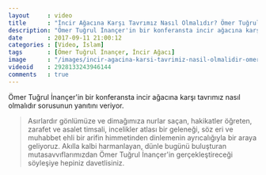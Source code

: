 ```yaml
---
layout     : video
title      : "İncir Ağacına Karşı Tavrımız Nasıl Olmalıdır? Ömer Tuğrul İnançer Açıklıyor"
description: "Ömer Tuğrul İnançer'in bir konferansta incir ağacına karşı tavrımız nasıl olmalıdır sorusunun yanıtını veriyor."
date       : 2017-09-11 21:00:12
categories : [Video, İslam]
tags       : [Ömer Tuğrul İnançer, İncir Ağacı]
image      : "/images/incir-agacina-karsi-tavrimiz-nasil-olmalidir-omer-tugrul-inancer-acikliyor.png"
videoid    : 2928133243946144
comments   : true
---
```


Ömer Tuğrul İnançer'in bir konferansta incir ağacına karşı tavrımız nasıl olmalıdır sorusunun yanıtını veriyor. 

> Asırlardır gönlümüze ve dimağımıza nurlar saçan, hakikatler öğreten, zarafet ve asalet timsali, incelikler atlası bir geleneği, söz eri ve muhabbet ehli bir arifin himmetinden dinlemenin ayrıcalığıyla bir araya geliyoruz. Akılla kalbi harmanlayan, dünle bugünü buluşturan mutasavvıflarımızdan Ömer Tuğrul İnançer'in gerçekleştireceği söyleşiye hepiniz davetlisiniz.
